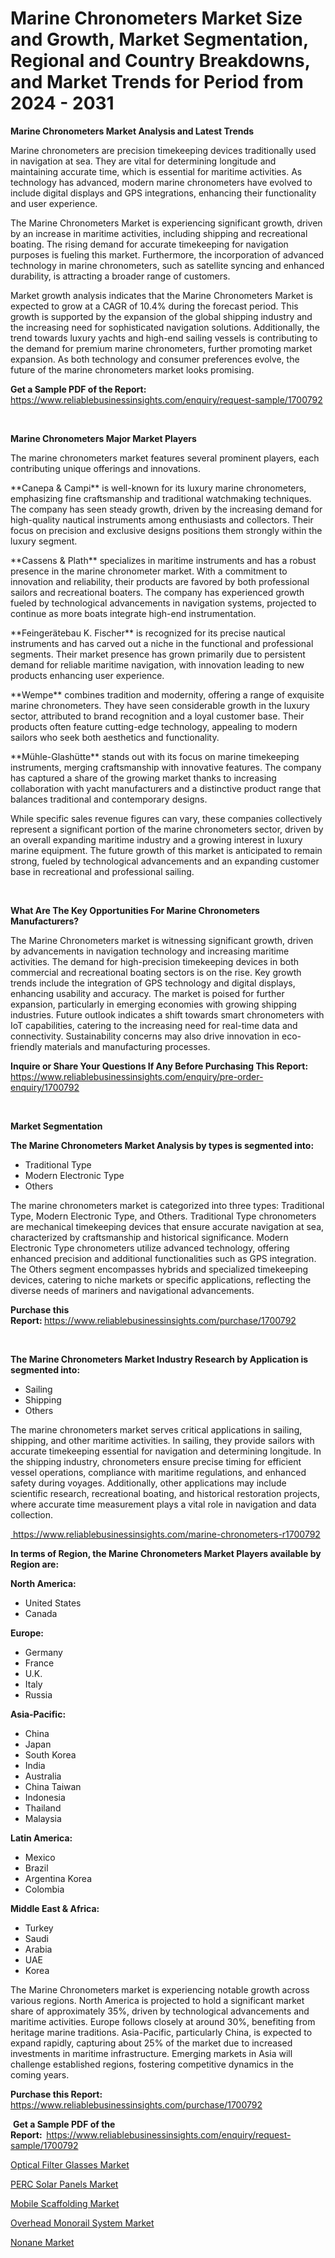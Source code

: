 <p><h1>Marine Chronometers Market Size and Growth, Market Segmentation, Regional and Country Breakdowns, and Market Trends for Period from 2024 -  2031</h1></p><p><strong>Marine Chronometers Market Analysis and Latest Trends</strong></p>
<p><p>Marine chronometers are precision timekeeping devices traditionally used in navigation at sea. They are vital for determining longitude and maintaining accurate time, which is essential for maritime activities. As technology has advanced, modern marine chronometers have evolved to include digital displays and GPS integrations, enhancing their functionality and user experience.</p><p>The Marine Chronometers Market is experiencing significant growth, driven by an increase in maritime activities, including shipping and recreational boating. The rising demand for accurate timekeeping for navigation purposes is fueling this market. Furthermore, the incorporation of advanced technology in marine chronometers, such as satellite syncing and enhanced durability, is attracting a broader range of customers.</p><p>Market growth analysis indicates that the Marine Chronometers Market is expected to grow at a CAGR of 10.4% during the forecast period. This growth is supported by the expansion of the global shipping industry and the increasing need for sophisticated navigation solutions. Additionally, the trend towards luxury yachts and high-end sailing vessels is contributing to the demand for premium marine chronometers, further promoting market expansion. As both technology and consumer preferences evolve, the future of the marine chronometers market looks promising.</p></p>
<p><strong>Get a Sample PDF of the Report:&nbsp;</strong> <a href="https://www.reliablebusinessinsights.com/enquiry/request-sample/1700792?utm_campaign=1109&utm_medium=2&utm_source=Github&utm_content=ia&utm_term=19112024&utm_id=marine-chronometers">https://www.reliablebusinessinsights.com/enquiry/request-sample/1700792</a></p>
<p>&nbsp;</p>
<p><strong>Marine Chronometers Major Market Players</strong></p>
<p><p>The marine chronometers market features several prominent players, each contributing unique offerings and innovations. </p><p>**Canepa & Campi** is well-known for its luxury marine chronometers, emphasizing fine craftsmanship and traditional watchmaking techniques. The company has seen steady growth, driven by the increasing demand for high-quality nautical instruments among enthusiasts and collectors. Their focus on precision and exclusive designs positions them strongly within the luxury segment.</p><p>**Cassens & Plath** specializes in maritime instruments and has a robust presence in the marine chronometer market. With a commitment to innovation and reliability, their products are favored by both professional sailors and recreational boaters. The company has experienced growth fueled by technological advancements in navigation systems, projected to continue as more boats integrate high-end instrumentation.</p><p>**Feingerätebau K. Fischer** is recognized for its precise nautical instruments and has carved out a niche in the functional and professional segments. Their market presence has grown primarily due to persistent demand for reliable maritime navigation, with innovation leading to new products enhancing user experience.</p><p>**Wempe** combines tradition and modernity, offering a range of exquisite marine chronometers. They have seen considerable growth in the luxury sector, attributed to brand recognition and a loyal customer base. Their products often feature cutting-edge technology, appealing to modern sailors who seek both aesthetics and functionality.</p><p>**Mühle-Glashütte** stands out with its focus on marine timekeeping instruments, merging craftsmanship with innovative features. The company has captured a share of the growing market thanks to increasing collaboration with yacht manufacturers and a distinctive product range that balances traditional and contemporary designs.</p><p>While specific sales revenue figures can vary, these companies collectively represent a significant portion of the marine chronometers sector, driven by an overall expanding maritime industry and a growing interest in luxury marine equipment. The future growth of this market is anticipated to remain strong, fueled by technological advancements and an expanding customer base in recreational and professional sailing.</p></p>
<p>&nbsp;</p>
<p><strong>What Are The Key Opportunities For Marine Chronometers Manufacturers?</strong></p>
<p><p>The Marine Chronometers market is witnessing significant growth, driven by advancements in navigation technology and increasing maritime activities. The demand for high-precision timekeeping devices in both commercial and recreational boating sectors is on the rise. Key growth trends include the integration of GPS technology and digital displays, enhancing usability and accuracy. The market is poised for further expansion, particularly in emerging economies with growing shipping industries. Future outlook indicates a shift towards smart chronometers with IoT capabilities, catering to the increasing need for real-time data and connectivity. Sustainability concerns may also drive innovation in eco-friendly materials and manufacturing processes.</p></p>
<p><strong>Inquire or Share Your Questions If Any Before Purchasing This Report:</strong> <a href="https://www.reliablebusinessinsights.com/enquiry/pre-order-enquiry/1700792?utm_campaign=1109&utm_medium=2&utm_source=Github&utm_content=ia&utm_term=19112024&utm_id=marine-chronometers">https://www.reliablebusinessinsights.com/enquiry/pre-order-enquiry/1700792</a></p>
<p>&nbsp;</p>
<p><strong>Market Segmentation</strong></p>
<p><strong>The Marine Chronometers Market Analysis by types is segmented into:</strong></p>
<p><ul><li>Traditional Type</li><li>Modern Electronic Type</li><li>Others</li></ul></p>
<p><p>The marine chronometers market is categorized into three types: Traditional Type, Modern Electronic Type, and Others. Traditional Type chronometers are mechanical timekeeping devices that ensure accurate navigation at sea, characterized by craftsmanship and historical significance. Modern Electronic Type chronometers utilize advanced technology, offering enhanced precision and additional functionalities such as GPS integration. The Others segment encompasses hybrids and specialized timekeeping devices, catering to niche markets or specific applications, reflecting the diverse needs of mariners and navigational advancements.</p></p>
<p><strong>Purchase this Report:&nbsp;</strong><a href="https://www.reliablebusinessinsights.com/purchase/1700792?utm_campaign=1109&utm_medium=2&utm_source=Github&utm_content=ia&utm_term=19112024&utm_id=marine-chronometers">https://www.reliablebusinessinsights.com/purchase/1700792</a></p>
<p>&nbsp;</p>
<p><strong>The Marine Chronometers Market Industry Research by Application is segmented into:</strong></p>
<p><ul><li>Sailing</li><li>Shipping</li><li>Others</li></ul></p>
<p><p>The marine chronometers market serves critical applications in sailing, shipping, and other maritime activities. In sailing, they provide sailors with accurate timekeeping essential for navigation and determining longitude. In the shipping industry, chronometers ensure precise timing for efficient vessel operations, compliance with maritime regulations, and enhanced safety during voyages. Additionally, other applications may include scientific research, recreational boating, and historical restoration projects, where accurate time measurement plays a vital role in navigation and data collection.</p></p>
<p><a href="https://www.reliablebusinessinsights.com/marine-chronometers-r1700792?utm_campaign=1109&utm_medium=2&utm_source=Github&utm_content=ia&utm_term=19112024&utm_id=marine-chronometers">&nbsp;https://www.reliablebusinessinsights.com/marine-chronometers-r1700792</a></p>
<p><strong>In terms of Region, the Marine Chronometers Market Players available by Region are:</strong></p>
<p>
    <p> <strong> North America: </strong>
        <ul>
            <li>United States</li>
            <li>Canada</li>
        </ul>
        </p> 
    <p> <strong> Europe: </strong>
        <ul>
            <li>Germany</li>
            <li>France</li>
            <li>U.K.</li>
            <li>Italy</li>
            <li>Russia</li>
        </ul>
        </p> 
    <p> <strong> Asia-Pacific: </strong>
        <ul>
            <li>China</li>
            <li>Japan</li>
            <li>South Korea</li>
            <li>India</li>
            <li>Australia</li>
            <li>China Taiwan</li>
            <li>Indonesia</li>
            <li>Thailand</li>
            <li>Malaysia</li>
        </ul>
        </p> 
    <p> <strong> Latin America: </strong>
        <ul>
            <li>Mexico</li>
            <li>Brazil</li>
            <li>Argentina Korea</li>
            <li>Colombia</li>
        </ul>
        </p> 
    <p> <strong> Middle East & Africa: </strong>
        <ul>
            <li>Turkey</li>
            <li>Saudi</li>
            <li>Arabia</li>
            <li>UAE</li>
            <li>Korea</li>
        </ul>
    </p>
    </p>
<p><p>The Marine Chronometers market is experiencing notable growth across various regions. North America is projected to hold a significant market share of approximately 35%, driven by technological advancements and maritime activities. Europe follows closely at around 30%, benefiting from heritage marine traditions. Asia-Pacific, particularly China, is expected to expand rapidly, capturing about 25% of the market due to increased investments in maritime infrastructure. Emerging markets in Asia will challenge established regions, fostering competitive dynamics in the coming years.</p></p>
<p><strong>Purchase this Report: </strong><a href="https://www.reliablebusinessinsights.com/purchase/1700792?utm_campaign=1109&utm_medium=2&utm_source=Github&utm_content=ia&utm_term=19112024&utm_id=marine-chronometers">https://www.reliablebusinessinsights.com/purchase/1700792</a></p>
<p>&nbsp;<strong>Get a Sample PDF of the Report:&nbsp;&nbsp;</strong><a href="https://www.reliablebusinessinsights.com/enquiry/request-sample/1700792?utm_campaign=1109&utm_medium=2&utm_source=Github&utm_content=ia&utm_term=19112024&utm_id=marine-chronometers">https://www.reliablebusinessinsights.com/enquiry/request-sample/1700792</a></p>
<p><strong></strong></p>
<p><p><a href="https://www.linkedin.com/pulse/surfing-optical-filter-glasses-wave-riding-market-currents-2031-qzj1f?utm_campaign=1109&utm_medium=2&utm_source=Github&utm_content=ia&utm_term=19112024&utm_id=marine-chronometers">Optical Filter Glasses Market</a></p><p><a href="https://github.com/FahadAhmed223/Market-Research-Report-List-1/blob/main/perc-solar-panels-market.md?utm_campaign=1109&utm_medium=2&utm_source=Github&utm_content=ia&utm_term=19112024&utm_id=marine-chronometers">PERC Solar Panels Market</a></p><p><a href="https://issuu.com/reportprime-2/docs/mobile-scaffolding-market-size-2030_bfc7be3ae70839?utm_campaign=1109&utm_medium=2&utm_source=Github&utm_content=ia&utm_term=19112024&utm_id=marine-chronometers">Mobile Scaffolding Market</a></p><p><a href="https://issuu.com/reportprime-2/docs/overhead-monorail-system-market-siz_d8db04bfadba50?utm_campaign=1109&utm_medium=2&utm_source=Github&utm_content=ia&utm_term=19112024&utm_id=marine-chronometers">Overhead Monorail System Market</a></p><p><a href="https://www.linkedin.com/pulse/insights-nonane-market-size-which-expanding-53-cagr-from-2o0qe?utm_campaign=1109&utm_medium=2&utm_source=Github&utm_content=ia&utm_term=19112024&utm_id=marine-chronometers">Nonane Market</a></p></p>